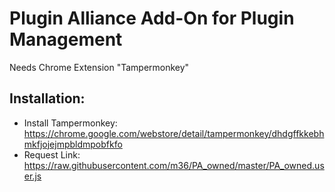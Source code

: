 # Plugin Alliance Add-On for Plugin Management
Needs Chrome Extension "Tampermonkey"

## Installation:
- Install Tampermonkey: https://chrome.google.com/webstore/detail/tampermonkey/dhdgffkkebhmkfjojejmpbldmpobfkfo
- Request Link: https://raw.githubusercontent.com/m36/PA_owned/master/PA_owned.user.js